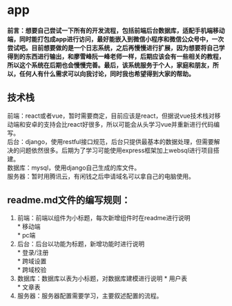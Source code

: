 # app
#### 前言：想要自己尝试一下所有的开发流程，包括前端后台数据库，适配手机端移动端，同时能打包成app进行访问，最好能嵌入到微信小程序和微信公众号中，一次尝试吧。目前想要做的是一个日志系统，之后再慢慢进行扩展，因为想要将自己学得到的东西进行输出，和廖雪峰阮一峰老师一样，后期应该会有一些相关的教程，所以这个系统在后期也会慢慢完善。最后，该系统服务于个人，家庭和朋友，所以，任何人有什么需求可以向我讨论，同时我也希望得到大家的帮助。  
## 技术栈    
  前端：react或者vue，暂时需要商定，目前应该是react，但据说vue技术栈对移动端和安卓的支持会比react好很多，所以可能会从头学习vue并重新进行代码编写。  
  后台：django，使用restful接口规范，后台只提供最基本的数据处理，但需要解决的问题依然很多。后期为了学习可能使用express框架加上websql进行项目搭建。  
  数据库：mysql，使用django自己生成的库文件。  
  服务器：暂时用腾讯云，有闲钱之后申请域名可以拿自己的电脑使用。  
## readme.md文件的编写规则：
  1. 前端：前端以组件为小标题，每次新增组件时在readme进行说明  
    * 移动端  
    * pc端  
  2. 后台：后台以功能为标题，新增功能时进行说明  
    * 登录/注册  
    * 跨域设置  
    * 跨域校验  
  3. 数据库：数据库以表为小标题，对数据库建模进行说明
    * 用户表  
    * 文章表  
  4. 服务器：服务器配置需要学习，主要叙述配置的流程。
  
